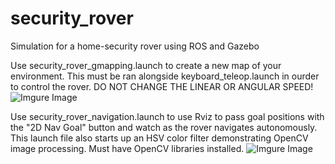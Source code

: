 # security_rover
Simulation for a home-security rover using ROS and Gazebo


Use security_rover_gmapping.launch to create a new map of your environment. 
This must be ran alongside keyboard_teleop.launch in ourder to control the rover.
DO NOT CHANGE THE LINEAR OR ANGULAR SPEED!
![Imgure Image](https://i.imgur.com/kJdzUuf.gif)


Use security_rover_navigation.launch to use Rviz to pass goal positions with the
"2D Nav Goal" button and watch as the rover navigates autonomously. This launch file
also starts up an HSV color filter demonstrating OpenCV image processing. Must have 
OpenCV libraries installed.
![Imgure Image](https://i.imgur.com/gPr1ExB.gif)
